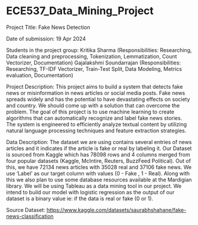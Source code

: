 # ECE537_Data_Mining_Project
Project Title: Fake News Detection

Date of submission: 19 Apr 2024

Students in the project group: 
Kritika Sharma (Responsibilities: Researching, Data cleaning and preprocessing, Tokenization, Lemmatization, Count Vectorizer, Documentation)
Gajalakshmi Soundarrajan (Responsibilities: Researching, TF-IDF Vectorizer, Train-Test Split, Data Modeling, Metrics evaluation, Documentation)

Project Description: This project aims to build a system that detects fake news or misinformation in news articles or social media posts. Fake news spreads widely and has the potential to have devastating effects on society and country. We should come up with a solution that can overcome the problem. The goal of this project is to use machine learning to create algorithms that can automatically recognize and label fake news stories. The system is engineered to efficiently analyze textual content by utilizing natural language processing techniques and feature extraction strategies. 

Data Description: 
The dataset we are using contains several entries of news articles and it indicates if the article is fake or real by labeling it. Our Dataset is sourced from Kaggle which has 78098 rows and 4 columns merged from four popular datasets (Kaggle, McIntire, Reuters, BuzzFeed Political). Out of this, we have 72134 news articles with 35028 real and 37106 fake news. We use ‘Label’ as our target column with values (0 - Fake , 1 - Real). Along with this we also plan to use some database resources available at the Mardigian library. We will be using Tableau as a data mining tool in our project. We intend to build our model with logistic regression as the output of our dataset is a binary value ie: if the data is real or fake (0 or 1).

Source Dataset: 
https://www.kaggle.com/datasets/saurabhshahane/fake-news-classification

